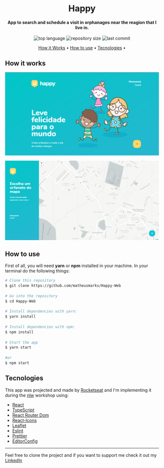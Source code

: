<h1 align="center">Happy</h1>
<h4 align="center">App to search and schedule a visit in orphanages near the reagion that I live in.</h4>
<p align="center">
  <img alt="top language" src="https://img.shields.io/github/languages/top/matheusmarks/Happy-Web.svg" />
  <img alt="repository size" src="https://img.shields.io/github/repo-size/matheusmarks/Happy-Web.svg" />
  <img alt="last commit" src="https://img.shields.io/github/last-commit/matheusmarks/Happy-Web.svg" />
</p>

<p align="center">
 <a href="#how-it-works">How it Works</a> • 
 <a href="#how-to-use">How to use</a> • 
 <a href="#tecnologies">Tecnologies</a> • 
</p>
  
<h2>How it works</h2>
<p align="center"><img src="https://github.com/matheusmarks/images/blob/master/nlw-happy/happy.png"></p>
<p align="center"><img src="https://github.com/matheusmarks/images/blob/master/nlw-happy/happymap.png"></p>

<h2>How to use</h2>
<p>First of all, you will need <strong>yarn</strong> or <strong>npm</strong> installed in your machine. In your terminal do the following things: </p>

```bash
# Clone this repository
$ git clone https://github.com/matheusmarks/Happy-Web

# Go into the repository
$ cd Happy-Web

# Install dependencies with yarn:
$ yarn install 

# Install dependencies with npm:
$ npm install

# Start the app
$ yarn start

#or
$ npm start
```
## Tecnologies

This app was projected and made by <a href="https://rocketseat.com.br/">Rocketseat</a> and I'm implementing it during the <a href="https://nextlevelweek.com/inscricao/3">nlw</a> workshop using:

- [React](https://pt-br.reactjs.org/)
- [TypeScript](https://www.typescriptlang.org/)
- [React Router Dom](https://reactrouter.com/web/guides/quick-start)
- [React-Icons](https://react-icons.github.io/react-icons/)
- [Leaflet](https://leafletjs.com/)
- [Eslint](https://eslint.org/)
- [Prettier](https://prettier.io/)
- [EditorConfig](https://editorconfig.org/)

---
Feel free to clone the project and if you want to support me check it out my <a href="https://www.linkedin.com/in/matheus-marques-0558921b4/">LinkedIn</a> 
